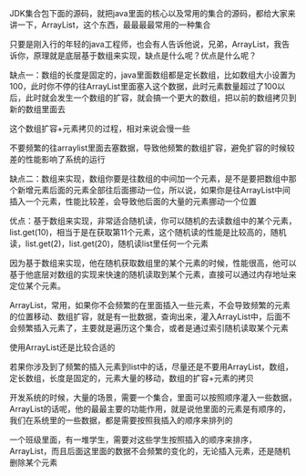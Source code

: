 
JDK集合包下面的源码，就把java里面的核心以及常用的集合的源码，都给大家来讲一下，ArrayList，这个东西，最最最最常用的一种集合

只要是刚入行的年轻的java工程师，也会有人告诉他说，兄弟，ArrayList，我告诉你，原理就是底层基于数组来实现，缺点是什么呢？优点是什么呢？

缺点一：数组的长度是固定的，java里面数组都是定长数组，比如数组大小设置为100，此时你不停的往ArrayList里面塞入这个数据，此时元素数量超过了100以后，此时就会发生一个数组的扩容，就会搞一个更大的数组，把以前的数组拷贝到新的数组里面去

这个数组扩容+元素拷贝的过程，相对来说会慢一些

不要频繁的往arraylist里面去塞数据，导致他频繁的数组扩容，避免扩容的时候较差的性能影响了系统的运行

缺点二：数组来实现，数组你要是往数组的中间加一个元素，是不是要把数组中那个新增元素后面的元素全部往后面挪动一位，所以说，如果你是往ArrayList中间插入一个元素，性能比较差，会导致他后面的大量的元素挪动一个位置

优点：基于数组来实现，非常适合随机读，你可以随机的去读数组中的某个元素，list.get(10)，相当于是在获取第11个元素，这个随机读的性能是比较高的，随机读，list.get(2)，list.get(20)，随机读list里任何一个元素

因为基于数组来实现，他在随机获取数组里的某个元素的时候，性能很高，他可以基于他底层对数组的实现来快速的随机读取到某个元素，直接可以通过内存地址来定位某个元素。

ArrayList，常用，如果你不会频繁的在里面插入一些元素，不会导致频繁的元素的位置移动、数组扩容，就是有一批数据，查询出来，灌入ArrayList中，后面不会频繁插入元素了，主要就是遍历这个集合，或者是通过索引随机读取某个元素

使用ArrayList还是比较合适的

若果你涉及到了频繁的插入元素到list中的话，尽量还是不要用ArrayList，数组，定长数组，长度是固定的，元素大量的移动，数组的扩容+元素的拷贝

开发系统的时候，大量的场景，需要一个集合，里面可以按照顺序灌入一些数据，ArrayList的话呢，他的最最主要的功能作用，就是说他里面的元素是有顺序的，我们在系统里的一些数据，都是需要按照我插入的顺序来排列的

一个班级里面，有一堆学生，需要对这些学生按照插入的顺序来排序，ArrayList，而且后面这里面的数据不会频繁的变化的，无论插入元素，还是随机删除某个元素


